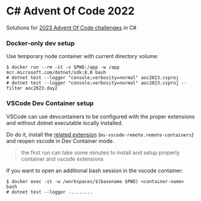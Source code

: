 # C# Advent Of Code 2022

Solutions for [2023 Advent Of Code challenges](https://adventofcode.com/2023) in C#

### Docker-only dev setup

Use temporary node container with current directory volume:

```
$ docker run --rm -it -v $PWD:/app -w /app mcr.microsoft.com/dotnet/sdk:8.0 bash
# dotnet test --logger "console;verbosity=normal" aoc2023.csproj
# dotnet test --logger "console;verbosity=normal" aoc2023.csproj --filter aoc2023.day2
```

### VSCode Dev Container setup

VSCode can use devcontainers to be configured with the proper extensions and without dotnet executable locally installed.

Do do it, install the [related extension](https://marketplace.visualstudio.com/items?itemName=ms-vscode-remote.remote-containers) (`ms-vscode-remote.remote-containers`) and reopen vscode in Dev Container mode.

> the first run can take some minutes to install and setup properly container and vscode extensions

If you want to open an additional bash session in the vscode container:

```
$ docker exec -it -w /workspaces/$(basename $PWD) <container-name> bash
# dotnet test --logger .........
```
